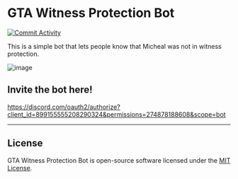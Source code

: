# GTA Witness Protection Bot

[![Commit Activity](https://img.shields.io/github/commit-activity/w/xMdb/gta-witness-protection-bot)](https://github.com/xMdb/gta-witness-protection-bot/commits/master/)

This is a simple bot that lets people know that Micheal was not in witness protection.

![image](https://user-images.githubusercontent.com/46137770/137623032-1d6bbf79-e9d8-4a15-8499-d20f80f06fd6.png)

## Invite the bot here!

https://discord.com/oauth2/authorize?client_id=899155555208290324&permissions=274878188608&scope=bot

---

## License

GTA Witness Protection Bot is open-source software licensed under the [MIT License](https://github.com/xMdb/gta-witness-protection-bot/blob/master/LICENSE).